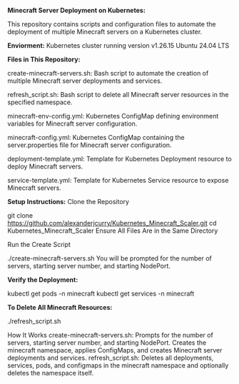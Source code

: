 **Minecraft Server Deployment on Kubernetes:**

This repository contains scripts and configuration files to automate the deployment of multiple Minecraft servers on a Kubernetes cluster.

**Enviorment:**
Kubernetes cluster running version v1.26.15
Ubuntu 24.04 LTS

**Files in This Repository:**

create-minecraft-servers.sh: Bash script to automate the creation of multiple Minecraft server deployments and services.

refresh_script.sh: Bash script to delete all Minecraft server resources in the specified namespace.

minecraft-env-config.yml: Kubernetes ConfigMap defining environment variables for Minecraft server configuration.

minecraft-config.yml: Kubernetes ConfigMap containing the server.properties file for Minecraft server configuration.

deployment-template.yml: Template for Kubernetes Deployment resource to deploy Minecraft servers.

service-template.yml: Template for Kubernetes Service resource to expose Minecraft servers.

**Setup Instructions:**
Clone the Repository

git clone https://github.com/alexanderjcurry/Kubernetes_Minecraft_Scaler.git
cd Kubernetes_Minecraft_Scaler
Ensure All Files Are in the Same Directory

Run the Create Script

./create-minecraft-servers.sh
You will be prompted for the number of servers, starting server number, and starting NodePort.

**Verify the Deployment:**

kubectl get pods -n minecraft
kubectl get services -n minecraft

**To Delete All Minecraft Resources:**

./refresh_script.sh

How It Works
create-minecraft-servers.sh: Prompts for the number of servers, starting server number, and starting NodePort. Creates the minecraft namespace, applies ConfigMaps, and creates Minecraft server deployments and services.
refresh_script.sh: Deletes all deployments, services, pods, and configmaps in the minecraft namespace and optionally deletes the namespace itself.
